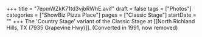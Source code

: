 +++
title = "7epmWZkK71td3vjbRWhE.avif"
draft = false
tags = ["Photos"]
categories = ["ShowBiz Pizza Place"]
pages = ["Classic Stage"]
startDate = ""
+++
The 'Country Stage' variant of the Classic Stage at [[North Richland Hills, TX (7935 Grapevine Hwy)]]. (Converted in 1991, now removed)
